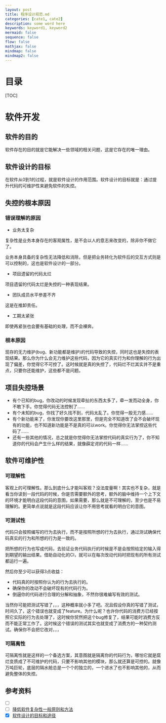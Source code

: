 ```yaml
---
layout: post
title: 程序设计规范.md
categories: [cate1, cate2]
description: some word here
keywords: keyword1, keyword2
mermaid: false
sequence: false
flow: false
mathjax: false
mindmap: false
mindmap2: false
---
```

# 目录
[TOC]

# 软件开发
## 软件的目的
软件存在的目的就是它能解决一些领域的相关问题，这是它存在的唯一理由。

## 软件设计的目标
在软件从0到1的过程，就是软件设计的作用范围。软件设计的目标就是：通过提升代码的可维护性来避免软件的失控。

## 失控的根本原因
### 错误理解的原因
- 业务太复杂

复杂性是业务本身存在的客观属性，是不会以人的意志来改变的，除非你不做它了。

业务本身具备的复杂性无法降低和消除，但是把业务转化为软件后的交互方式则是可以控制的，这也是软件设计的一部分。

- 项目遗留的代码太烂

项目遗留的代码太烂是失控的一种表现结果。

- 团队成员水平参差不齐

这是在推卸责任。

- 工期太紧张

即使再紧张也会要有基础的处理，而不会裸奔。

### 根本原因
现存的无力维护(bug、新功能都是维护)的代码导致的失控，同时这也是失控的表现结果。那么你为什么会无力维护这些代码，因为它的真实行为和你理解的行为出现了偏差，你觉得它不可控了。这时候就是真的失控了，代码烂不烂其实并不是重点，只要你还能维护，这些都不是问题。

## 项目失控场景
- 有个已知的bug，你改动的时候发现牵扯的东西太多了，牵一发而动全身，你不敢下手。你觉得代码无法控制了……
- 有个未知的bug，你找了好久找不到，代码太乱了。你觉得一股无力感……
- 有个新功能来了，你发现你要改这里那里，但是完全不知道改了会不会破坏现有的功能，也不知道新功能是不是真的可以work。你觉得你无法掌控这些代码了……
- 还有一些其他的情况，总之就是你觉得你无法掌控代码的真实行为了，你不知道你的代码会产生什么样的结果，就像薛定谔的代码一样……

## 软件可维护性
### 可理解性
客观上的可理解性。那么到底什么才能叫客观？没法度量啊！其实也不复杂，就是看当你读到一段代码的时候，你是否需要额外的思考，额外的脑中维持一个上下文的环境才能明白这段代码的意图，如果需要，那么就是不可理解的，至少也是不易理解的。更简单点说就是这段代码应该让你不用思考就看的明白它的意图。

### 可测试性
代码只会按照编写的行为去执行，而不是按照所想的行为去执行，通过测试确保代码真实的行为和所想的行为是一致的。

把所想的行为也写成代码，去验证业务代码执行的时候是不是会按照给定的输入得到期望的输出结果。借助自动化的CI，就可以在每次改动代码时把现有的所有测试都运行一遍。

然后你至少可以获得3点收益：
- 代码真的时按照你认为的行为去执行的。
- 确保你的改动不会破坏现有的代码行为。
- 倒逼你的代码进行合理的分解和抽象，不然你很难编写有效的测试。

当然你可能把测试写错了，，，这种概率就小多了吧。况且假设你真的写错了测试，时间久了，这个错误也就变成了feature。为什么呢？也许你代码的消费方已经按照它实际的行为去处理了，这时候你贸然把这个bug修复了，结果可能时消费方反而不能正常工作了。这时候这个错误的测试其实也就变成了消费方的一种契约测试。确保你不会把它改对，，，

### 可隔离性
可隔离性就是这样的一个备选方案，其意图就是隔离你的代码行为，哪怕它就是腐烂变质成了不可维护的代码，只要不影响其他的模块，那么就还算是可控的。就像万吨巨轮，底层的隔水舱总是一个个的独立的，一个进水了也不影响其他的，从而避免整体的失控。

## 参考资料
- [ ] []()
- [ ] [降低软件复杂性一般原则和方法](https://tech.meituan.com/2019/09/19/common-method-of-reduce-complexity.html)
- [x] [软件设计的目标和途径](https://www.cnblogs.com/linianhui/p/objective-and-approach-of-software-design.html)